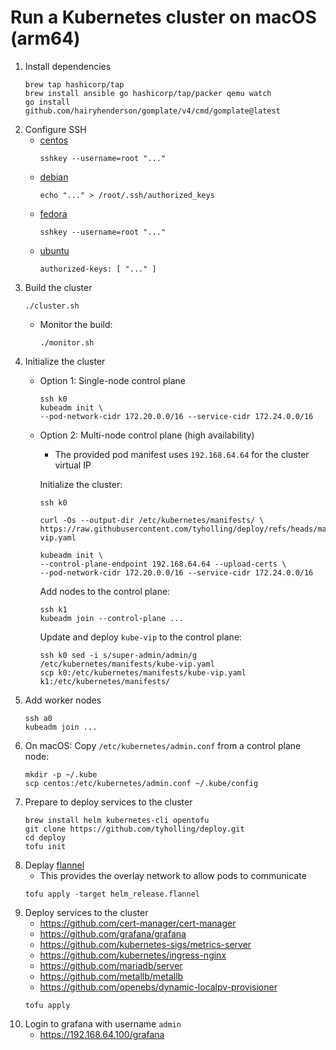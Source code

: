 # Run a Kubernetes cluster on macOS (arm64)

1. Install dependencies
   ```
   brew tap hashicorp/tap
   brew install ansible go hashicorp/tap/packer qemu watch
   go install github.com/hairyhenderson/gomplate/v4/cmd/gomplate@latest
   ```
1. Configure SSH
   - [centos](../centos/kickstart.cfg)
     ```
     sshkey --username=root "..."
     ```
   - [debian](../debian/preseed.cfg)
     ```
     echo "..." > /root/.ssh/authorized_keys
     ```
   - [fedora](../fedora/kickstart.cfg)
     ```
     sshkey --username=root "..."
     ```
   - [ubuntu](../ubuntu/user-data)
     ```
     authorized-keys: [ "..." ]
     ```
1. Build the cluster
   ```
   ./cluster.sh
   ```
   - Monitor the build:
     ```
     ./monitor.sh
     ```
1. Initialize the cluster
   - Option 1: Single-node control plane
     ```
     ssh k0
     kubeadm init \
     --pod-network-cidr 172.20.0.0/16 --service-cidr 172.24.0.0/16
     ```
   - Option 2: Multi-node control plane (high availability)
     - The provided pod manifest uses `192.168.64.64` for the cluster virtual IP

     Initialize the cluster:
     ```
     ssh k0
     ```
     ```
     curl -Os --output-dir /etc/kubernetes/manifests/ \
     https://raw.githubusercontent.com/tyholling/deploy/refs/heads/main/kube-vip.yaml
     ```
     ```
     kubeadm init \
     --control-plane-endpoint 192.168.64.64 --upload-certs \
     --pod-network-cidr 172.20.0.0/16 --service-cidr 172.24.0.0/16
     ```
     Add nodes to the control plane:
     ```
     ssh k1
     kubeadm join --control-plane ...
     ```
     Update and deploy `kube-vip` to the control plane:
     ```
     ssh k0 sed -i s/super-admin/admin/g /etc/kubernetes/manifests/kube-vip.yaml
     scp k0:/etc/kubernetes/manifests/kube-vip.yaml k1:/etc/kubernetes/manifests/
     ```
1. Add worker nodes
   ```
   ssh a0
   kubeadm join ...
   ```
1. On macOS:
   Copy `/etc/kubernetes/admin.conf` from a control plane node:
   ```
   mkdir -p ~/.kube
   scp centos:/etc/kubernetes/admin.conf ~/.kube/config
   ```
1. Prepare to deploy services to the cluster
   ```
   brew install helm kubernetes-cli opentofu
   git clone https://github.com/tyholling/deploy.git
   cd deploy
   tofu init
   ```
1. Deplay [flannel](https://github.com/flannel-io/flannel)
   - This provides the overlay network to allow pods to communicate
   ```
   tofu apply -target helm_release.flannel
   ```
1. Deploy services to the cluster
   - https://github.com/cert-manager/cert-manager
   - https://github.com/grafana/grafana
   - https://github.com/kubernetes-sigs/metrics-server
   - https://github.com/kubernetes/ingress-nginx
   - https://github.com/mariadb/server
   - https://github.com/metallb/metallb
   - https://github.com/openebs/dynamic-localpv-provisioner
   ```
   tofu apply
   ```
1. Login to grafana with username `admin`
   - https://192.168.64.100/grafana
